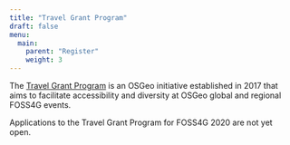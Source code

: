 ```yaml
---
title: "Travel Grant Program"
draft: false
menu:
  main:
    parent: "Register"
    weight: 3
---
```


The [Travel Grant Program](https://www.osgeo.org/initiatives/foss4g-travel-grant-program/) is an OSGeo initiative established in 2017 that aims to facilitate accessibility and diversity at OSGeo global and regional FOSS4G events.

Applications to the Travel Grant Program for FOSS4G 2020 are not yet open.
